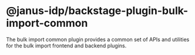 # @janus-idp/backstage-plugin-bulk-import-common

The bulk import common plugin provides a common set of APIs and utilities for the bulk import frontend and backend plugins.
